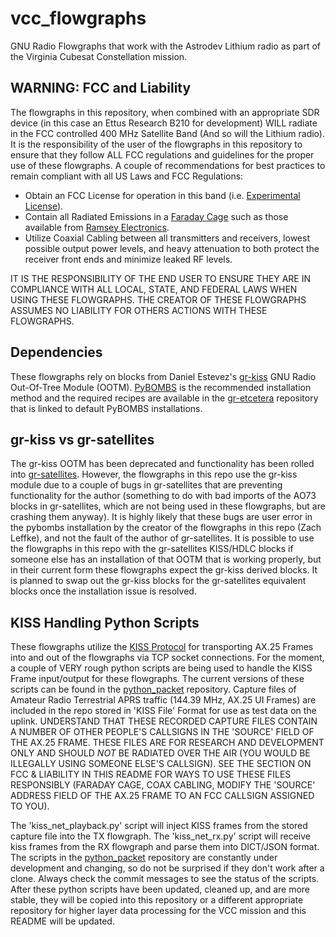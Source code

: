 # vcc_flowgraphs
GNU Radio Flowgraphs that work with the Astrodev Lithium radio as part of the Virginia Cubesat Constellation mission.

## WARNING: FCC and Liability
The flowgraphs in this repository, when combined with an appropriate SDR device (in this case an Ettus Research B210 for development) WILL radiate in the FCC controlled 400 MHz Satellite Band (And so will the Lithium radio).  It is the responsibility of the user of the flowgraphs in this repository to ensure that they follow ALL FCC regulations and guidelines for the proper use of these flowgraphs.  A couple of recommendations for best practices to remain compliant with all US Laws and FCC Regulations:
* Obtain an FCC License for operation in this band (i.e. [Experimental License](https://apps.fcc.gov/oetcf/els/forms/442Dashboard.cfm)).
* Contain all Radiated Emissions in a [Faraday Cage](https://en.wikipedia.org/wiki/Faraday_cage) such as those available from [Ramsey Electronics](http://www.ramseyelectronics.com/product.php?pid=25).
* Utilize Coaxial Cabling between all transmitters and receivers, lowest possible output power levels, and heavy attenuation to both protect the receiver front ends and minimize leaked RF levels.

IT IS THE RESPONSIBILITY OF THE END USER TO ENSURE THEY ARE IN COMPLIANCE WITH ALL LOCAL, STATE, AND FEDERAL LAWS WHEN USING THESE FLOWGRAPHS.  THE CREATOR OF THESE FLOWGRAPHS ASSUMES NO LIABILITY FOR OTHERS ACTIONS WITH THESE FLOWGRAPHS.

## Dependencies
These flowgraphs rely on blocks from Daniel Estevez's [gr-kiss](https://github.com/daniestevez/gr-kiss) GNU Radio Out-Of-Tree Module (OOTM).  [PyBOMBS](https://github.com/gnuradio/pybombs) is the recommended installation method and the required recipes are available in the [gr-etcetera](https://github.com/gnuradio/gr-etcetera) repository that is linked to default PyBOMBS installations. 

## gr-kiss vs gr-satellites
The gr-kiss OOTM has been deprecated and functionality has been rolled into [gr-satellites](https://github.com/daniestevez/gr-satellites). However, the flowgraphs in this repo use the gr-kiss module due to a couple of bugs in gr-satellites that are preventing functionality for the author (something to do with bad imports of the AO73 blocks in gr-satellites, which are not being used in these flowgraphs, but are crashing them anyway). It is highly likely that these bugs are user error in the pybombs installation by the creator of the flowgraphs in this repo (Zach Leffke), and not the fault of the author of gr-satellites. It is possible to use the flowgraphs in this repo with the gr-satellites KISS/HDLC blocks if someone else has an installation of that OOTM that is working properly, but in their current form these flowgraphs expect the gr-kiss derived blocks.  It is planned to swap out the gr-kiss blocks for the gr-satellites equivalent blocks once the installation issue is resolved.

## KISS Handling Python Scripts
These flowgraphs utilize the [KISS Protocol](https://en.wikipedia.org/wiki/KISS_(TNC)) for transporting AX.25 Frames into and out of the flowgraphs via TCP socket connections.  For the moment, a couple of VERY rough python scripts are being used to handle the KISS Frame input/output for these flowgraphs.  The current versions of these scripts can be found in the [python_packet](https://github.com/zleffke/python_packet) repository.  Capture files of Amateur Radio Terrestrial APRS traffic (144.39 MHz, AX.25 UI Frames) are included in the repo stored in 'KISS File' Format for use as test data on the uplink.  UNDERSTAND THAT THESE RECORDED CAPTURE FILES CONTAIN A NUMBER OF OTHER PEOPLE'S CALLSIGNS IN THE 'SOURCE' FIELD OF THE AX.25 FRAME.  THESE FILES ARE FOR RESEARCH AND DEVELOPMENT ONLY AND SHOULD *NOT* BE RADIATED OVER THE AIR (YOU WOULD BE ILLEGALLY USING SOMEONE ELSE'S CALLSIGN).  SEE THE SECTION ON FCC & LIABILITY IN THIS README FOR WAYS TO USE THESE FILES RESPONSIBLY (FARADAY CAGE, COAX CABLING, MODIFY THE 'SOURCE' ADDRESS FIELD OF THE AX.25 FRAME TO AN FCC CALLSIGN ASSIGNED TO YOU).

The 'kiss_net_playback.py' script will inject KISS frames from the stored capture file into the TX flowgraph.  The 'kiss_net_rx.py' script will receive kiss frames from the RX flowgraph and parse them into DICT/JSON format.  The scripts in the [python_packet](https://github.com/zleffke/python_packet) repository are constantly under development and changing, so do not be surprised if they don't work after a clone.  Always check the commit messages to see the status of the scripts.  After these python scripts have been updated, cleaned up, and are more stable, they will be copied into this repository or a different appropriate repository for higher layer data processing for the VCC mission and this README will be updated.
